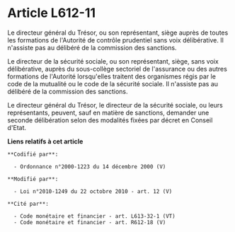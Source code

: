 # Article L612-11

Le directeur général du Trésor, ou son représentant, siège auprès de toutes les formations de l'Autorité de contrôle
prudentiel sans voix délibérative. Il n'assiste pas au délibéré de la commission des sanctions.

Le directeur de la sécurité sociale, ou son représentant, siège, sans voix délibérative, auprès du sous-collège sectoriel de
l'assurance ou des autres formations de l'Autorité lorsqu'elles traitent des organismes régis par le code de la mutualité ou
le code de la sécurité sociale. Il n'assiste pas au délibéré de la commission des sanctions.

Le directeur général du Trésor, le directeur de la sécurité sociale, ou leurs représentants,  peuvent, sauf en matière de
sanctions, demander une seconde délibération selon des modalités fixées par décret en Conseil d'Etat.

**Liens relatifs à cet article**

	**Codifié par**:

	  - Ordonnance n°2000-1223 du 14 décembre 2000 (V)

	**Modifié par**:

	  - Loi n°2010-1249 du 22 octobre 2010 - art. 12 (V)

	**Cité par**:

	  - Code monétaire et financier - art. L613-32-1 (VT)
	  - Code monétaire et financier - art. R612-18 (V)
